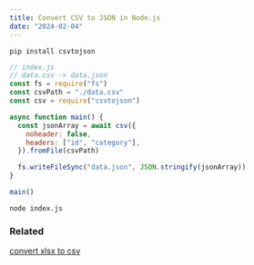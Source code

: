```yaml
---
title: Convert CSV to JSON in Node.js
date: "2024-02-04"
---
```


```shell
pip install csvtojson
```

```js
// index.js
// data.csv -> data.json
const fs = require("fs")
const csvPath = "./data.csv"
const csv = require("csvtojson")

async function main() {
  const jsonArray = await csv({
    noheader: false,
    headers: ["id", "category"],
  }).fromFile(csvPath)

  fs.writeFileSync("data.json", JSON.stringify(jsonArray))
}

main()
```

```shell
node index.js
```

### Related

[convert xlsx to csv](/posts/node-convert-xlsx-to-csv)
